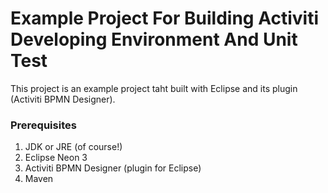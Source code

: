 # Example Project For Building Activiti Developing Environment And Unit Test

This project is an example project taht built with Eclipse and its plugin (Activiti BPMN Designer).

### Prerequisites

1. JDK or JRE (of course!)
2. Eclipse Neon 3
2. Activiti BPMN Designer (plugin for Eclipse)
3. Maven
